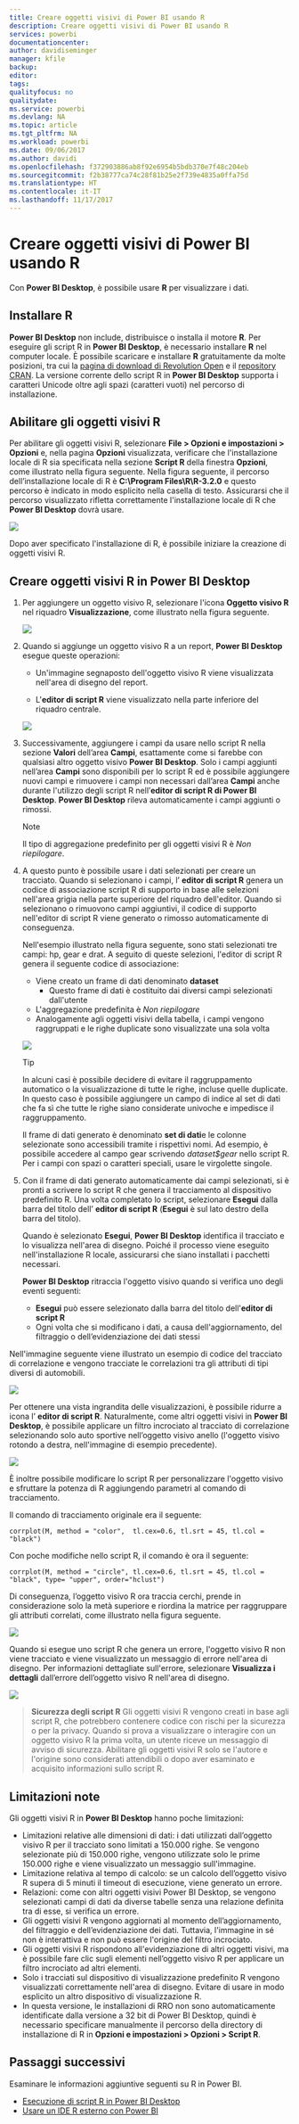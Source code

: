 ```yaml
---
title: Creare oggetti visivi di Power BI usando R
description: Creare oggetti visivi di Power BI usando R
services: powerbi
documentationcenter: 
author: davidiseminger
manager: kfile
backup: 
editor: 
tags: 
qualityfocus: no
qualitydate: 
ms.service: powerbi
ms.devlang: NA
ms.topic: article
ms.tgt_pltfrm: NA
ms.workload: powerbi
ms.date: 09/06/2017
ms.author: davidi
ms.openlocfilehash: f372903886ab8f92e6954b5bdb370e7f48c204eb
ms.sourcegitcommit: f2b38777ca74c28f81b25e2f739e4835a0ffa75d
ms.translationtype: HT
ms.contentlocale: it-IT
ms.lasthandoff: 11/17/2017
---
```

# <a name="create-power-bi-visuals-using-r"></a>Creare oggetti visivi di Power BI usando R
Con **Power BI Desktop**, è possibile usare **R** per visualizzare i dati.

## <a name="install-r"></a>Installare R
**Power BI Desktop** non include, distribuisce o installa il motore **R**. Per eseguire gli script R in **Power BI Desktop**, è necessario installare **R** nel computer locale. È possibile scaricare e installare **R** gratuitamente da molte posizioni, tra cui la [pagina di download di Revolution Open](https://mran.revolutionanalytics.com/download/) e il [repository CRAN](https://cran.r-project.org/bin/windows/base/). La versione corrente dello script R in **Power BI Desktop** supporta i caratteri Unicode oltre agli spazi (caratteri vuoti) nel percorso di installazione.

## <a name="enable-r-visuals"></a>Abilitare gli oggetti visivi R
Per abilitare gli oggetti visivi R, selezionare **File > Opzioni e impostazioni > Opzioni** e, nella pagina **Opzioni** visualizzata, verificare che l'installazione locale di R sia specificata nella sezione **Script R** della finestra **Opzioni**, come illustrato nella figura seguente. Nella figura seguente, il percorso dell’installazione locale di R è **C:\Program Files\R\R-3.2.0** e questo percorso è indicato in modo esplicito nella casella di testo. Assicurarsi che il percorso visualizzato rifletta correttamente l'installazione locale di R che **Power BI Desktop** dovrà usare.
   
   ![](media/desktop-r-visuals/r-visuals-2.png)

Dopo aver specificato l'installazione di R, è possibile iniziare la creazione di oggetti visivi R.

## <a name="create-r-visuals-in-power-bi-desktop"></a>Creare oggetti visivi R in Power BI Desktop
1. Per aggiungere un oggetto visivo R, selezionare l'icona **Oggetto visivo R** nel riquadro **Visualizzazione**, come illustrato nella figura seguente.
   
   ![](media/desktop-r-visuals/r-visuals-3.png)
2. Quando si aggiunge un oggetto visivo R a un report, **Power BI Desktop** esegue queste operazioni:
   
   - Un'immagine segnaposto dell'oggetto visivo R viene visualizzata nell'area di disegno del report.
   
   - L'**editor di script R** viene visualizzato nella parte inferiore del riquadro centrale.
   
   ![](media/desktop-r-visuals/r-visuals-4.png)
3. Successivamente, aggiungere i campi da usare nello script R nella sezione **Valori** dell’area **Campi**, esattamente come si farebbe con qualsiasi altro oggetto visivo **Power BI Desktop**. Solo i campi aggiunti nell’area **Campi** sono disponibili per lo script R ed è possibile aggiungere nuovi campi e rimuovere i campi non necessari dall’area **Campi** anche durante l'utilizzo degli script R nell’**editor di script R di Power BI Desktop**. **Power BI Desktop** rileva automaticamente i campi aggiunti o rimossi.
   
   > [!NOTE]
   > Il tipo di aggregazione predefinito per gli oggetti visivi R è *Non riepilogare*.
   > 
   > 
   
1. A questo punto è possibile usare i dati selezionati per creare un tracciato. Quando si selezionano i campi, l’ **editor di script R** genera un codice di associazione script R di supporto in base alle selezioni nell'area grigia nella parte superiore del riquadro dell'editor. Quando si selezionano o rimuovono campi aggiuntivi, il codice di supporto nell'editor di script R viene generato o rimosso automaticamente di conseguenza.
   
   Nell'esempio illustrato nella figura seguente, sono stati selezionati tre campi: hp, gear e drat. A seguito di queste selezioni, l'editor di script R genera il seguente codice di associazione:
   
   * Viene creato un frame di dati denominato **dataset**
     * Questo frame di dati è costituito dai diversi campi selezionati dall'utente
   * L'aggregazione predefinita è *Non riepilogare*
   * Analogamente agli oggetti visivi della tabella, i campi vengono raggruppati e le righe duplicate sono visualizzate una sola volta
   
   ![](media/desktop-r-visuals/r-visuals-5.png)
   
   > [!TIP]
   > In alcuni casi è possibile decidere di evitare il raggruppamento automatico o la visualizzazione di tutte le righe, incluse quelle duplicate. In questo caso è possibile aggiungere un campo di indice al set di dati che fa sì che tutte le righe siano considerate univoche e impedisce il raggruppamento.
   > 
   > 
   
   Il frame di dati generato è denominato **set di dati**e le colonne selezionate sono accessibili tramite i rispettivi nomi. Ad esempio, è possibile accedere al campo gear scrivendo *dataset$gear* nello script R. Per i campi con spazi o caratteri speciali, usare le virgolette singole.
2. Con il frame di dati generato automaticamente dai campi selezionati, si è pronti a scrivere lo script R che genera il tracciamento al dispositivo predefinito R. Una volta completato lo script, selezionare **Esegui** dalla barra del titolo dell’ **editor di script R** (**Esegui** è sul lato destro della barra del titolo).
   
    Quando è selezionato **Esegui**, **Power BI Desktop** identifica il tracciato e lo visualizza nell'area di disegno.
   Poiché il processo viene eseguito nell'installazione R locale, assicurarsi che siano installati i pacchetti necessari.
   
   **Power BI Desktop** ritraccia l'oggetto visivo quando si verifica uno degli eventi seguenti:
   
   * **Esegui** può essere selezionato dalla barra del titolo dell'**editor di script R**
   * Ogni volta che si modificano i dati, a causa dell'aggiornamento, del filtraggio o dell’evidenziazione dei dati stessi

Nell'immagine seguente viene illustrato un esempio di codice del tracciato di correlazione e vengono tracciate le correlazioni tra gli attributi di tipi diversi di automobili.

![](media/desktop-r-visuals/r-visuals-6.png)

Per ottenere una vista ingrandita delle visualizzazioni, è possibile ridurre a icona l’ **editor di script R**. Naturalmente, come altri oggetti visivi in **Power BI Desktop**, è possibile applicare un filtro incrociato al tracciato di correlazione selezionando solo auto sportive nell’oggetto visivo anello (l'oggetto visivo rotondo a destra, nell'immagine di esempio precedente).

![](media/desktop-r-visuals/r-visuals-7.png)

È inoltre possibile modificare lo script R per personalizzare l'oggetto visivo e sfruttare la potenza di R aggiungendo parametri al comando di tracciamento.

Il comando di tracciamento originale era il seguente:

    corrplot(M, method = "color",  tl.cex=0.6, tl.srt = 45, tl.col = "black")

Con poche modifiche nello script R, il comando è ora il seguente:

    corrplot(M, method = "circle", tl.cex=0.6, tl.srt = 45, tl.col = "black", type= "upper", order="hclust")

Di conseguenza, l’oggetto visivo R ora traccia cerchi, prende in considerazione solo la metà superiore e riordina la matrice per raggruppare gli attributi correlati, come illustrato nella figura seguente.

![](media/desktop-r-visuals/r-visuals-8.png)

Quando si esegue uno script R che genera un errore, l'oggetto visivo R non viene tracciato e viene visualizzato un messaggio di errore nell'area di disegno. Per informazioni dettagliate sull'errore, selezionare **Visualizza i dettagli** dall’errore dell’oggetto visivo R nell'area di disegno.

![](media/desktop-r-visuals/r-visuals-9.png)

> **Sicurezza degli script R** Gli oggetti visivi R vengono creati in base agli script R, che potrebbero contenere codice con rischi per la sicurezza o per la privacy. Quando si prova a visualizzare o interagire con un oggetto visivo R la prima volta, un utente riceve un messaggio di avviso di sicurezza. Abilitare gli oggetti visivi R solo se l'autore e l'origine sono considerati attendibili o dopo aver esaminato e acquisito informazioni sullo script R.
> 
> 

## <a name="known-limitations"></a>Limitazioni note
Gli oggetti visivi R in **Power BI Desktop** hanno poche limitazioni:

* Limitazioni relative alle dimensioni di dati: i dati utilizzati dall’oggetto visivo R per il tracciato sono limitati a 150.000 righe. Se vengono selezionate più di 150.000 righe, vengono utilizzate solo le prime 150.000 righe e viene visualizzato un messaggio sull'immagine.
* Limitazione relativa al tempo di calcolo: se un calcolo dell’oggetto visivo R supera di 5 minuti il timeout di esecuzione, viene generato un errore.
* Relazioni: come con altri oggetti visivi Power BI Desktop, se vengono selezionati campi di dati da diverse tabelle senza una relazione definita tra di esse, si verifica un errore.
* Gli oggetti visivi R vengono aggiornati al momento dell’aggiornamento, del filtraggio e dell’evidenziazione dei dati. Tuttavia, l'immagine in sé non è interattiva e non può essere l'origine del filtro incrociato.
* Gli oggetti visivi R rispondono all'evidenziazione di altri oggetti visivi, ma è possibile fare clic sugli elementi nell’oggetto visivo R per applicare un filtro incrociato ad altri elementi.
* Solo i tracciati sul dispositivo di visualizzazione predefinito R vengono visualizzati correttamente nell'area di disegno. Evitare di usare in modo esplicito un altro dispositivo di visualizzazione R.
* In questa versione, le installazioni di RRO non sono automaticamente identificate dalla versione a 32 bit di Power BI Desktop, quindi è necessario specificare manualmente il percorso della directory di installazione di R in **Opzioni e impostazioni > Opzioni > Script R**.

## <a name="next-steps"></a>Passaggi successivi
Esaminare le informazioni aggiuntive seguenti su R in Power BI.

* [Esecuzione di script R in Power BI Desktop](desktop-r-scripts.md)
* [Usare un IDE R esterno con Power BI](desktop-r-ide.md)

